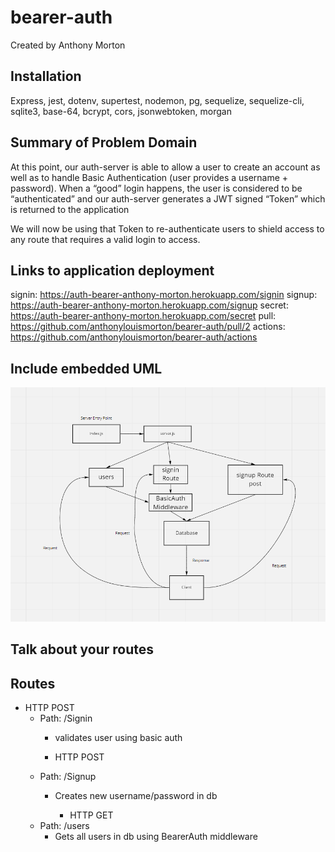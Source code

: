 # bearer-auth

Created by Anthony Morton

## Installation
Express, jest, dotenv, supertest, nodemon, pg, sequelize, sequelize-cli, sqlite3, base-64, bcrypt, cors, jsonwebtoken, morgan

## Summary of Problem Domain
At this point, our auth-server is able to allow a user to create an account as well as to handle Basic Authentication (user provides a username + password). When a “good” login happens, the user is considered to be “authenticated” and our auth-server generates a JWT signed “Token” which is returned to the application

We will now be using that Token to re-authenticate users to shield access to any route that requires a valid login to access.

## Links to application deployment
signin: https://auth-bearer-anthony-morton.herokuapp.com/signin
signup: https://auth-bearer-anthony-morton.herokuapp.com/signup
secret: https://auth-bearer-anthony-morton.herokuapp.com/secret
pull: https://github.com/anthonylouismorton/bearer-auth/pull/2
actions: https://github.com/anthonylouismorton/bearer-auth/actions

## Include embedded UML
![uml](./AuthBearer.png)

## Talk about your routes

## Routes

* HTTP POST
  * Path: /Signin
    * validates user using basic auth

    * HTTP POST
  * Path: /Signup
    * Creates new username/password in db

        * HTTP GET
  * Path: /users
    * Gets all users in db using BearerAuth middleware
